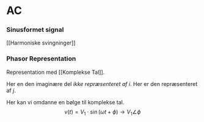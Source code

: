 # AC

### Sinusformet signal
[[Harmoniske svingninger]]

### Phasor Representation
Representation med [[Komplekse Tal]].

Her en den imaginære del *ikke repræsenteret af $i$*. Her er den repræsenteret af $j$.

Her kan vi omdanne en bølge til komplekse tal.
$$v(t) = V_{1} \cdot \sin(\omega t + \phi) \rightarrow V_1\angle\phi$$